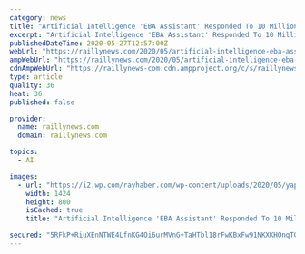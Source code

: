 ```yaml
---
category: news
title: "Artificial Intelligence 'EBA Assistant' Responded To 10 Million Messages"
excerpt: "Artificial Intelligence 'EBA Assistant' Responded To 10 Million Messages | 13 million 2 thousand 684 messages of 390 million 9 thousand 801 users have been answered with EBA Assistant since 240 April."
publishedDateTime: 2020-05-27T12:57:00Z
webUrl: "https://raillynews.com/2020/05/artificial-intelligence-eba-assistant-responded-to-10-million-messages/"
ampWebUrl: "https://raillynews.com/2020/05/artificial-intelligence-eba-assistant-responded-to-10-million-messages/amp/"
cdnAmpWebUrl: "https://raillynews-com.cdn.ampproject.org/c/s/raillynews.com/2020/05/artificial-intelligence-eba-assistant-responded-to-10-million-messages/amp/"
type: article
quality: 36
heat: 36
published: false

provider:
  name: raillynews.com
  domain: raillynews.com

topics:
  - AI

images:
  - url: "https://i2.wp.com/rayhaber.com/wp-content/uploads/2020/05/yapay-zekali-eba-asistan-10-milyon-mesaja-yanit-verdi.jpg?fit=1424%2C800&#038;ssl=1"
    width: 1424
    height: 800
    isCached: true
    title: "Artificial Intelligence 'EBA Assistant' Responded To 10 Million Messages"

secured: "5RFkP+RiuXEnNTWE4LfnKG4Oi6urMVnG+TaHTbl18rFwKBxFw91NKXKHOnqTO9HystJqSCNH72SXeQPivOByKGaN56iw/f4CJduIWtwbVnfWumpNwSag2gnsN+85WcAZh/1aatfrkWtBxhEiXxeCH7DUWAQvxXvYrKjG2iIB5IhltGhywcO5hasNuC3h1CNlPx+Miv9mJK6qYbgR0CNC6qVQHTroeXonkRHOI2mVauckulPekjMg76f8ZsP7uM1oTzcnioE+PX02Jyltvp518JOmB3u7Bt47Q2hkpaPDIMZbmUdmiKLY97AndYiQnAoX;oaBrGo5Ci8S3XgKEAMVZfg=="
---
```


